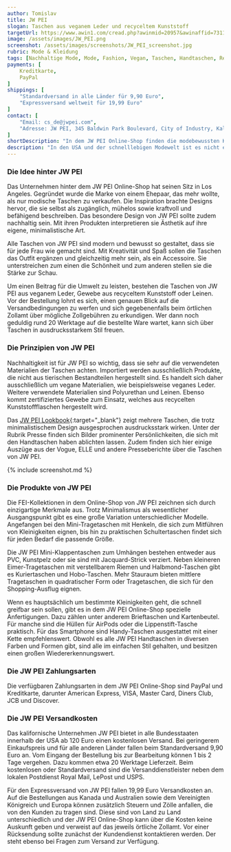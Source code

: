 ```yaml
---
author: Tomislav
title: JW PEI
slogan: Taschen aus veganem Leder und recyceltem Kunststoff
targetUrl: https://www.awin1.com/cread.php?awinmid=20957&awinaffid=731132
image: /assets/images/JW_PEI.png
screenshot: /assets/images/screenshots/JW_PEI_screenshot.jpg
rubric: Mode & Kleidung
tags: [Nachhaltige Mode, Mode, Fashion, Vegan, Taschen, Handtaschen, Recycelte-Kunststoffe, Recyceltes-Plastik]
payments: [
    Kreditkarte,
    PayPal
]
shippings: [
    "Standardversand in alle Länder für 9,90 Euro",
    "Expressversand weltweit für 19,99 Euro"
]
contact: [
    "Email: cs_de@jwpei.com",
    "Adresse: JW PEI, 345 Baldwin Park Boulevard, City of Industry, Kalifornien 91746, Vereinigte Staaten"
]
shortDescription: "In dem JW PEI Online-Shop finden die modebewussten Käufer mit Sinn für Nachhaltigkeit Taschen, die aus veganem Leder und recycelten Kunststoffen hergestellt sind."
description: "In den USA und der schnelllebigen Modewelt ist es nicht einfach, sich einen Namen zu machen. Doch das Unternehmen JW PEI setzt nicht nur auf ein minimalistisches Design, sondern zudem noch auf die Nachhaltigkeit. Sie schaffen es vom schönen L.A. und sonnigen Kalifornien aus in die ganze Welt ihre Taschen zu versenden, die mit ihrer einfachen Gestaltung dennoch ins Auge fallen."
---
```


### Die Idee hinter JW PEI

Das Unternehmen hinter dem JW PEI Online-Shop hat seinen Sitz in Los Angeles. Gegründet wurde die Marke von einem Ehepaar, das mehr wollte, als nur modische Taschen zu verkaufen. Die Inspiration brachte Designs hervor, die sie selbst als zugänglich, mühelos sowie kraftvoll und befähigend beschreiben. Das besondere Design von JW PEI sollte zudem nachhaltig sein. Mit ihren Produkten interpretieren sie Ästhetik auf ihre eigene, minimalistische Art.

Alle Taschen von JW PEI sind modern und bewusst so gestaltet, dass sie für jede Frau wie gemacht sind. Mit Kreativität und Spaß sollen die Taschen das Outfit ergänzen und gleichzeitig mehr sein, als ein Accessoire. Sie unterstreichen zum einen die Schönheit und zum anderen stellen sie die Stärke zur Schau.

Um einen Beitrag für die Umwelt zu leisten, bestehen die Taschen von JW PEI aus veganem Leder, Gewebe aus recyceltem Kunststoff oder Leinen. Vor der Bestellung lohnt es sich, einen genauen Blick auf die Versandbedingungen zu werfen und sich gegebenenfalls beim örtlichen Zollamt über mögliche Zollgebühren zu erkundigen. Wer dann noch geduldig rund 20 Werktage auf die bestellte Ware wartet, kann sich über Taschen in ausdrucksstarkem Stil freuen.

### Die Prinzipien von JW PEI

Nachhaltigkeit ist für JW PEI so wichtig, dass sie sehr auf die verwendeten Materialien der Taschen achten. Importiert werden ausschließlich Produkte, die nicht aus tierischen Bestandteilen hergestellt sind. Es handelt sich daher ausschließlich um vegane Materialien, wie beispielsweise veganes Leder. Weitere verwendete Materialien sind Polyurethan und Leinen. Ebenso kommt zertifiziertes Gewebe zum Einsatz, welches aus recycelten Kunststoffflaschen hergestellt wird.

Das [JW PEI Lookbook](https://www.jwpei.de/pages/lookbook){:target="_blank"} zeigt mehrere Taschen, die trotz minimalistischem Design ausgesprochen ausdrucksstark wirken. Unter der Rubrik Presse finden sich Bilder prominenter Persönlichkeiten, die sich mit den Handtaschen haben ablichten lassen. Zudem finden sich hier einige Auszüge aus der Vogue, ELLE und andere Presseberichte über die Taschen von JW PEI.

{% include screenshot.md %}

### Die Produkte von JW PEI

Die FEI-Kollektionen in dem Online-Shop von JW PEI zeichnen sich durch einzigartige Merkmale aus. Trotz Minimalismus als wesentlicher Ausgangspunkt gibt es eine große Variation unterschiedlicher Modelle. Angefangen bei den Mini-Tragetaschen mit Henkeln, die sich zum Mitführen von Kleinigkeiten eignen, bis hin zu praktischen Schultertaschen findet sich für jeden Bedarf die passende Größe.

Die JW PEI Mini-Klappentaschen zum Umhängen bestehen entweder aus PVC, Kunstpelz oder sie sind mit Jacquard-Strick verziert. Neben kleineren Eimer-Tragetaschen mit verstellbarem Riemen und Halbmond-Taschen gibt es Kuriertaschen und Hobo-Taschen. Mehr Stauraum bieten mittlere Tragetaschen in quadratischer Form oder Tragetaschen, die sich für den Shopping-Ausflug eignen.

Wenn es hauptsächlich um bestimmte Kleinigkeiten geht, die schnell greifbar sein sollen, gibt es in dem JW PEI Online-Shop spezielle Anfertigungen. Dazu zählen unter anderem Brieftaschen und Kartenbeutel. Für manche sind die Hüllen für AirPods oder die Lippenstift-Tasche praktisch. Für das Smartphone sind Handy-Taschen ausgestattet mit einer Kette empfehlenswert. Obwohl es alle JW PEI Handtaschen in diversen Farben und Formen gibt, sind alle im einfachen Stil gehalten, und besitzen einen großen Wiedererkennungswert.

### Die JW PEI Zahlungsarten

Die verfügbaren Zahlungsarten in dem JW PEI Online-Shop sind PayPal und Kreditkarte, darunter American Express, VISA, Master Card, Diners Club, JCB und Discover.

### Die JW PEI Versandkosten

Das kalifornische Unternehmen JW PEI bietet in alle Bundesstaaten innerhalb der USA ab 120 Euro einen kostenlosen Versand. Bei geringerem Einkaufspreis und für alle anderen Länder fallen beim Standardversand 9,90 Euro an. Vom Eingang der Bestellung bis zur Bearbeitung können 1 bis 2 Tage vergehen. Dazu kommen etwa 20 Werktage Lieferzeit. Beim kostenlosen oder Standardversand sind die Versanddienstleister neben dem lokalen Postdienst Royal Mail, LePost und USPS.

Für den Expressversand von JW PEI fallen 19,99 Euro Versandkosten an. Auf die Bestellungen aus Kanada und Australien sowie dem Vereinigten Königreich und Europa können zusätzlich Steuern und Zölle anfallen, die von den Kunden zu tragen sind. Diese sind von Land zu Land unterschiedlich und der JW PEI Online-Shop kann über die Kosten keine Auskunft geben und verweist auf das jeweils örtliche Zollamt. Vor einer Rücksendung sollte zunächst der Kundendienst kontaktieren werden. Der steht ebenso bei Fragen zum Versand zur Verfügung.